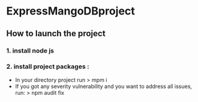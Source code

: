 #  ExpressMangoDBproject

## How to launch the project
 ### 1. install node js 
 ### 2. install project packages : 
 - In your directory project run > mpm i 
 - If you got any severity vulnerability and you want to address all issues, run: > npm audit fix
